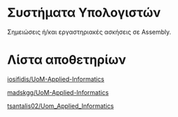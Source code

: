 # Συστήματα Υπολογιστών
Σημειώσεις ή/και εργαστηριακές ασκήσεις σε Assembly.

# Λίστα αποθετηρίων

[iosifidis/UoM-Applied-Informatics](https://github.com/iosifidis/UoM-Applied-Informatics/tree/main/s1/Computer_Systems)

[madskgg/UoM-Applied-Informatics](https://github.com/madskgg/UoM-Applied-Informatics/tree/main/Semester1/Computer%20Systems)

[tsantalis02/Uom_Applied_Informatics](https://github.com/tsantalis02/Uom_Applied_Informatics/tree/main/Semester_01/Computer_Systems)